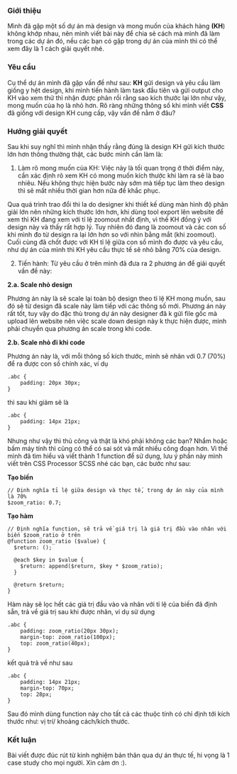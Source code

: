 ### Giới thiệu
Mình đã gặp một số dự án mà design và mong muốn của khách hàng **(KH**) không khớp nhau, nên mình viết bài này để chia sẻ cách mà mình đã làm trong các dự án đó, nếu các bạn có gặp trong dự án của mình thì có thể xem đây là 1 cách giải quyết nhé.

### Yêu cầu
Cụ thể dự án mình đã gặp vấn đề như sau: **KH** gửi design và yêu cầu làm giống y hệt design, khi mình tiến hành làm task đầu tiên và gửi output cho KH vào xem thử thì nhận được phản rồi rằng sao kích thước lại lớn như vậy, mong muốn của họ là nhỏ hơn. Rõ ràng những thông số khi mình viết **CSS** đã giống với design KH cung cấp, vậy vấn đề nằm ở đâu?

### Hướng giải quyết
Sau khi suy nghĩ thì mình nhận thấy rằng đúng là design KH gửi kích thước lớn hơn thông thường thật, các bước mình cần làm là:
1. Làm rõ mong muốn của KH:
Việc này là tối quan trọng ở thời điểm này, cần xác định rõ xem KH có mong muốn kích thước khi làm ra sẽ là bao nhiêu. Nếu không thực hiện bước này sớm mà tiếp tục làm theo design thì sẽ mất nhiều thời gian hơn nữa để khắc phục.

Qua quá trình trao đổi thì la do designer khi thiết kế dùng màn hình độ phân giải lớn nên những kích thước lớn hơn, khi dùng tool export lên website để xem thì KH đang xem với tỉ lệ zoomout nhất định, vì thế KH đồng ý với design này và thấy rất hợp lý. Tuy nhiên đó đang là zoomout và các con số khi mình đo từ design ra lại lớn hơn so với nhìn bằng mắt (khi zoomout). Cuối cùng đã chốt được với KH tỉ lệ giữa con số mình đo được và yêu cầu, như dự án của mình thì KH yêu cầu thực tế sẽ nhỏ bằng 70% của design.

2. Tiến hành:
Từ yêu cầu ở trên mình đã đưa ra 2 phương án để giải quyết vấn đề này:

**2.a. Scale nhỏ design**

Phương án này là sẽ scale lại toàn bộ design theo tỉ lệ KH mong muốn, sau đó sẽ từ design đã scale này làm tiếp với các thông số mới.
Phương án này rất tốt, tuy vậy do đặc thù trong dự án này designer đã k gửi file gốc mà upload lên website nên việc scale down design này k thực hiện được, mình phải chuyển qua phương án scale trong khi code.

**2.b. Scale nhỏ đi khi code**

Phương án này là, với mỗi thông số kích thước, mình sẽ nhân với 0.7 (70%) để ra được con số chính xác, ví dụ
```
.abc {
    padding: 20px 30px;
}
```
thì sau khi giảm sẽ là
```
.abc {
    padding: 14px 21px;
}
```
Nhưng như vậy thì thủ công và thật là khó phải không các bạn? Nhẩm hoặc bấm máy tính thì cũng có thể có sai sót và mất nhiều công đoạn hơn. Vì thế mình đã tìm hiểu và viết thành 1 function để sử dụng, lưu ý phần này mình viết trên CSS Processor SCSS nhé các bạn, các bước như sau:

**Tạo biến**
```
// Định nghĩa tỉ lệ giữa design và thực tế, trong dự án này của mình là 70%
$zoom_ratio: 0.7;
```

**Tạo hàm**
```
// Định nghĩa function, sẽ trả về giá trị là giá trị đầu vào nhân với biến $zoom_ratio ở trên
@function zoom_ratio ($value) {
  $return: ();

  @each $key in $value {
    $return: append($return, $key * $zoom_ratio);
  }

  @return $return;
}
```
Hàm này sẽ lọc hết các giá trị đầu vào và nhân với tỉ lệ của biến đã định sẵn, trả về giá trị sau khi được nhân, ví dụ sử dụng
```
.abc {
    padding: zoom_ratio(20px 30px);
    margin-top: zoom_ratio(100px);
    top: zoom_ratio(40px);
}
```
kết quả trả về như sau
```
.abc {
    padding: 14px 21px;
    margin-top: 70px;
    top: 28px;
}
```
Sau đó mình dùng function này cho tất cả các thuộc tính có chỉ định tới kích thước như: vị trí/ khoảng cách/kích thước.

### Kết luận
Bài viết được đúc rút từ kinh nghiệm bản thân qua dự án thực tế, hi vọng là 1 case study cho mọi người. Xin cảm ơn :).